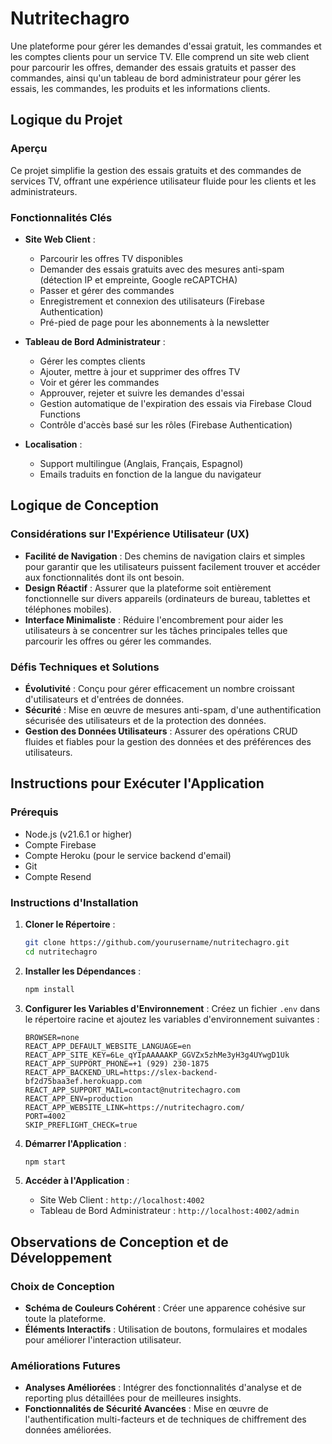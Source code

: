 # Nutritechagro

Une plateforme pour gérer les demandes d'essai gratuit, les commandes et les comptes clients pour un service TV. Elle comprend un site web client pour parcourir les offres, demander des essais gratuits et passer des commandes, ainsi qu'un tableau de bord administrateur pour gérer les essais, les commandes, les produits et les informations clients.

## Logique du Projet

### Aperçu
Ce projet simplifie la gestion des essais gratuits et des commandes de services TV, offrant une expérience utilisateur fluide pour les clients et les administrateurs.

### Fonctionnalités Clés
- **Site Web Client** :
  - Parcourir les offres TV disponibles
  - Demander des essais gratuits avec des mesures anti-spam (détection IP et empreinte, Google reCAPTCHA)
  - Passer et gérer des commandes
  - Enregistrement et connexion des utilisateurs (Firebase Authentication)
  - Pré-pied de page pour les abonnements à la newsletter

- **Tableau de Bord Administrateur** :
  - Gérer les comptes clients
  - Ajouter, mettre à jour et supprimer des offres TV
  - Voir et gérer les commandes
  - Approuver, rejeter et suivre les demandes d'essai
  - Gestion automatique de l'expiration des essais via Firebase Cloud Functions
  - Contrôle d'accès basé sur les rôles (Firebase Authentication)

- **Localisation** :
  - Support multilingue (Anglais, Français, Espagnol)
  - Emails traduits en fonction de la langue du navigateur

## Logique de Conception

### Considérations sur l'Expérience Utilisateur (UX)
- **Facilité de Navigation** : Des chemins de navigation clairs et simples pour garantir que les utilisateurs puissent facilement trouver et accéder aux fonctionnalités dont ils ont besoin.
- **Design Réactif** : Assurer que la plateforme soit entièrement fonctionnelle sur divers appareils (ordinateurs de bureau, tablettes et téléphones mobiles).
- **Interface Minimaliste** : Réduire l'encombrement pour aider les utilisateurs à se concentrer sur les tâches principales telles que parcourir les offres ou gérer les commandes.

### Défis Techniques et Solutions
- **Évolutivité** : Conçu pour gérer efficacement un nombre croissant d'utilisateurs et d'entrées de données.
- **Sécurité** : Mise en œuvre de mesures anti-spam, d'une authentification sécurisée des utilisateurs et de la protection des données.
- **Gestion des Données Utilisateurs** : Assurer des opérations CRUD fluides et fiables pour la gestion des données et des préférences des utilisateurs.

## Instructions pour Exécuter l'Application

### Prérequis
- Node.js (v21.6.1 or higher)
- Compte Firebase
- Compte Heroku (pour le service backend d'email)
- Git
- Compte Resend

### Instructions d'Installation

1. **Cloner le Répertoire** :
   ```bash
   git clone https://github.com/yourusername/nutritechagro.git
   cd nutritechagro
   ```

2. **Installer les Dépendances** :
   ```bash
   npm install
   ```

3. **Configurer les Variables d'Environnement** :
   Créez un fichier `.env` dans le répertoire racine et ajoutez les variables d'environnement suivantes :
   ```env
   BROWSER=none
   REACT_APP_DEFAULT_WEBSITE_LANGUAGE=en
   REACT_APP_SITE_KEY=6Le_qYIpAAAAAKP_GGVZx5zhMe3yH3g4UYwgD1Uk
   REACT_APP_SUPPORT_PHONE=+1 (929) 230-1875
   REACT_APP_BACKEND_URL=https://slex-backend-bf2d75baa3ef.herokuapp.com
   REACT_APP_SUPPORT_MAIL=contact@nutritechagro.com
   REACT_APP_ENV=production
   REACT_APP_WEBSITE_LINK=https://nutritechagro.com/
   PORT=4002
   SKIP_PREFLIGHT_CHECK=true
   ```

4. **Démarrer l'Application** :
   ```bash
   npm start
   ```

5. **Accéder à l'Application** :
   - Site Web Client : `http://localhost:4002`
   - Tableau de Bord Administrateur : `http://localhost:4002/admin`

## Observations de Conception et de Développement

### Choix de Conception
- **Schéma de Couleurs Cohérent** : Créer une apparence cohésive sur toute la plateforme.
- **Éléments Interactifs** : Utilisation de boutons, formulaires et modales pour améliorer l'interaction utilisateur.

### Améliorations Futures
- **Analyses Améliorées** : Intégrer des fonctionnalités d'analyse et de reporting plus détaillées pour de meilleures insights.
- **Fonctionnalités de Sécurité Avancées** : Mise en œuvre de l'authentification multi-facteurs et de techniques de chiffrement des données améliorées.
